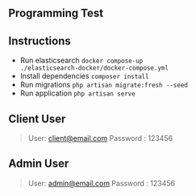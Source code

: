 ## Programming Test
## Instructions

- Run elasticsearch
<code>docker compose-up ./elasticsearch-docker/docker-compose.yml</code>
- Install dependencies
<code>composer install</code>
- Run migrations
<code>php artisan migrate:fresh --seed</code>
- Run application
<code>php artisan serve</code>

## Client User
>User: client@email.com
>Password : 123456

## Admin User
>User: admin@email.com
>Password : 123456




